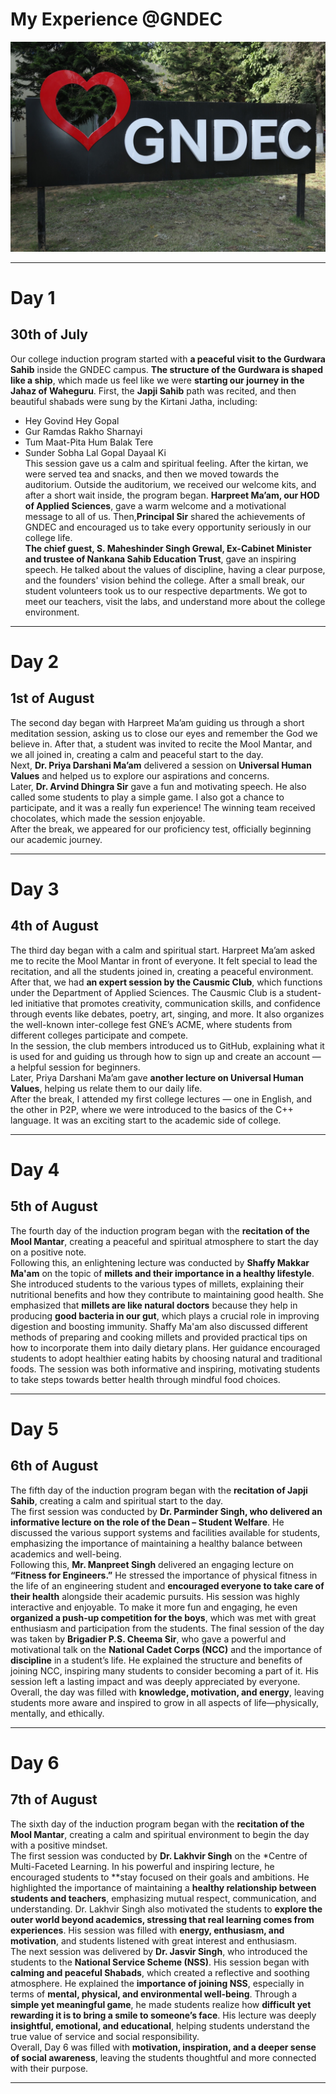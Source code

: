 # My Experience @GNDEC
![image_1](https://raw.githubusercontent.com/kaurjasmeet02/Induction-Program/1b8a4a2b606fc5d5dbb7abadd58621ad6eda042b/Gndec.jpeg)
_______________________

# Day 1
## 30th of July
Our college induction program started with **a peaceful visit to the Gurdwara Sahib** inside the GNDEC campus. **The structure of the Gurdwara is shaped like a ship**, which made us feel like we were **starting our journey in the Jahaz of Waheguru**. First, the **Japji Sahib** path was recited, and then beautiful shabads were sung by the Kirtani Jatha, including:
- Hey Govind Hey Gopal
- Gur Ramdas Rakho Sharnayi
- Tum Maat-Pita Hum Balak Tere
- Sunder Sobha Lal Gopal Dayaal Ki
  <br> This session gave us a calm and spiritual feeling. After the kirtan, we were served tea and snacks, and then we moved towards the auditorium.
Outside the auditorium, we received our welcome kits, and after a short wait inside, the program began. **Harpreet Ma’am, our HOD of Applied Sciences**, gave a warm welcome and a motivational message to all of us. Then,**Principal Sir** shared the achievements of GNDEC and encouraged us to take every opportunity seriously in our college life.<br>
**The chief guest, S. Maheshinder Singh Grewal, Ex-Cabinet Minister and trustee of Nankana Sahib Education Trust**, gave an inspiring speech. He talked about the values of discipline, having a clear purpose, and the founders' vision behind the college.
After a small break, our student volunteers took us to our respective departments. We got to meet our teachers, visit the labs, and understand more about the college environment.
______________________________

# Day 2 
## 1st of August
The second day began with Harpreet Ma’am guiding us through a short meditation session, asking us to close our eyes and remember the God we believe in. After that, a student was invited to recite the Mool Mantar, and we all joined in, creating a calm and peaceful start to the day.<br>
Next, **Dr. Priya Darshani Ma’am** delivered a session on **Universal Human Values** and helped us to explore our aspirations and concerns.<br>
Later, **Dr. Arvind Dhingra Sir** gave a fun and motivating speech. He also called some students to play a simple game. I also got a chance to participate, and it was a really fun experience! The winning team received chocolates, which made the session enjoyable.<br>
After the break, we appeared for our proficiency test, officially beginning our academic journey.
______________________________

# Day 3
## 4th of August
The third day began with a calm and spiritual start. Harpreet Ma’am asked me to recite the Mool Mantar in front of everyone. It felt special to lead the recitation, and all the students joined in, creating a peaceful environment.<br>
After that, we had **an expert session by the Causmic Club**, which functions under the Department of Applied Sciences. The Causmic Club is a student-led initiative that promotes creativity, communication skills, and confidence through events like debates, poetry, art, singing, and more. It also organizes the well-known inter-college fest GNE’s ACME, where students from different colleges participate and compete.<br>
In the session, the club members introduced us to GitHub, explaining what it is used for and guiding us through how to sign up and create an account — a helpful session for beginners.<br>
Later, Priya Darshani Ma’am gave **another lecture on Universal Human Values**, helping us relate them to our daily life.<br>
After the break, I attended my first college lectures — one in English, and the other in P2P, where we were introduced to the basics of the C++ language. It was an exciting start to the academic side of college.
________________________________

# Day 4 
## 5th of August
The fourth day of the induction program began with the **recitation of the Mool Mantar**, creating a peaceful and spiritual atmosphere to start the day on a positive note.<br>
Following this, an enlightening lecture was conducted by **Shaffy Makkar Ma'am** on the topic of **millets and their importance in a healthy lifestyle**.
She introduced students to the various types of millets, explaining their nutritional benefits and how they contribute to maintaining good health. She emphasized that **millets are like natural doctors** because they help in producing **good bacteria in our gut**, which plays a crucial role in improving digestion and boosting immunity.
Shaffy Ma'am also discussed different methods of preparing and cooking millets and provided practical tips on how to incorporate them into daily dietary plans. Her guidance encouraged students to adopt healthier eating habits by choosing natural and traditional foods.
The session was both informative and inspiring, motivating students to take steps towards better health through mindful food choices.
___________________________________

# Day 5
## 6th of August
The fifth day of the induction program began with the **recitation of Japji Sahib**, creating a calm and spiritual start to the day.<br>
The first session was conducted by **Dr. Parminder Singh, who delivered an informative lecture on the role of the Dean – Student Welfare**. He discussed the various support systems and facilities available for students, emphasizing the importance of maintaining a healthy balance between academics and well-being.<br>
Following this, **Mr. Manpreet Singh** delivered an engaging lecture on **“Fitness for Engineers.”** He stressed the importance of physical fitness in the life of an engineering student and **encouraged everyone to take care of their health** alongside their academic pursuits. His session was highly interactive and enjoyable. To make it more fun and engaging, he even **organized a push-up competition for the boys**, which was met with great enthusiasm and participation from the students.
The final session of the day was taken by **Brigadier P.S. Cheema Sir**, who gave a powerful and motivational talk on the **National Cadet Corps (NCC)** and the importance of **discipline** in a student’s life. He explained the structure and benefits of joining NCC, inspiring many students to consider becoming a part of it. His session left a lasting impact and was deeply appreciated by everyone.<br>
Overall, the day was filled with **knowledge, motivation, and energy**, leaving students more aware and inspired to grow in all aspects of life—physically, mentally, and ethically.
____________________________________________
# Day 6
## 7th of August
The sixth day of the induction program began with the **recitation of the Mool Mantar**, creating a calm and spiritual environment to begin the day with a positive mindset.<br>
The first session was conducted by **Dr. Lakhvir Singh** on the *Centre of Multi-Faceted Learning. In his powerful and inspiring lecture, he encouraged students to **stay focused on their goals and ambitions. He highlighted the importance of maintaining a **healthy relationship between students and teachers**, emphasizing mutual respect, communication, and understanding.
Dr. Lakhvir Singh also motivated the students to **explore the outer world beyond academics, stressing that real learning comes from experiences**. His session was filled with **energy, enthusiasm, and motivation**, and students listened with great interest and enthusiasm.<br>
The next session was delivered by **Dr. Jasvir Singh**, who introduced the students to the **National Service Scheme (NSS)**. His session began with **calming and peaceful Shabads**, which created a reflective and soothing atmosphere.
He explained the **importance of joining NSS**, especially in terms of **mental, physical, and environmental well-being**. Through a **simple yet meaningful game**, he made students realize how **difficult yet rewarding it is to bring a smile to someone’s face**. His lecture was deeply **insightful, emotional, and educational**, helping students understand the true value of service and social responsibility.<br>
Overall, Day 6 was filled with **motivation, inspiration, and a deeper sense of social awareness**, leaving the students thoughtful and more connected with their purpose.
___________________________________
